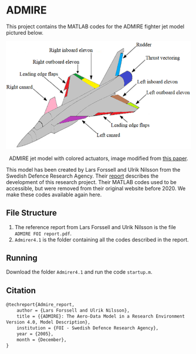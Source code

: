 # ADMIRE

This project contains the MATLAB codes for the ADMIRE fighter jet model pictured below. 

<p align="center">
  <img src="admire_colors.PNG" alt="ADMIRE with colored actuators">   
</p>
<p align="center">
  ADMIRE jet model with colored actuators, image modified from <a href="https://doi.org/10.1016/j.automatica.2023.110985">this paper</a>.
</p>


This model has been created by Lars Forssell and Ulrik Nilsson from the Swedish Defence Research Agency. Their [report](https://www.foi.se/rest-api/report/FOI-R--1624--SE) describes the development of this research project. Their MATLAB codes used to be accessible, but were removed from their original website before 2020. We make these codes available again here.


**File Structure**
---

1. The reference report from Lars Forssell and Ulrik Nilsson is the file `ADMIRE FOI report.pdf`.
2. `Admirer4.1` is the folder containing all the codes described in the report.




**Running**
---

Download the folder `Admirer4.1` and run the code `startup.m`.


**Citation**
---
```
@techreport{Admire_report,
    author = {Lars Forssell and Ulrik Nilsson},
    title = {{ADMIRE}: The Aero-Data Model in a Research Environment Version 4.0, Model Description},
    institution = {FOI - Swedish Defence Research Agency},
    year = {2005},
    month = {December},
}
```


